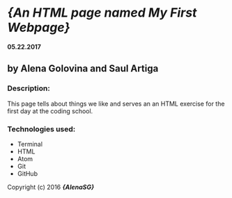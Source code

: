 # _{An HTML page named My First Webpage}_
**05.22.2017**
## by **Alena Golovina** and **Saul Artiga**

### Description:
This page tells about things we like and serves an an HTML exercise for the first day at the coding school.

### Technologies used:

* Terminal
* HTML
* Atom
* Git
* GitHub

Copyright (c) 2016 **_{AlenaSG}_**

